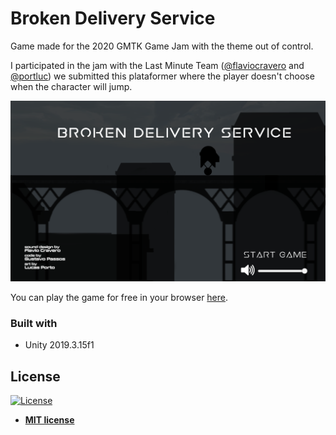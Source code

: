 # Broken Delivery Service

Game made for the 2020 GMTK Game Jam with the theme out of control.

I participated in the jam with the Last Minute Team ([@flaviocravero](https://soundcloud.com/flaviocravero) and [@portluc](https://www.deviantart.com/aewron)) we submitted this plataformer where the player doesn't choose when the character will jump.

![broken delivery service image](demo/broken-delivery-service.png)

You can play the game for free in your browser [here](https://theguspassos.itch.io/broken-delivery-service).

### Built with

- Unity 2019.3.15f1

## License

[![License](http://img.shields.io/:license-mit-blue.svg?style=flat-square)](http://badges.mit-license.org)

- **[MIT license](http://opensource.org/licenses/mit-license.php)**
